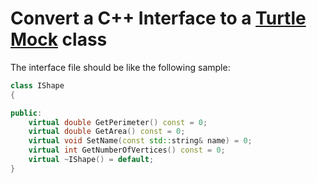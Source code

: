 

# Convert a C++ Interface to a [Turtle Mock](http://turtle.sourceforge.net/) class

The interface file should be like the following sample:

```cpp
class IShape
{

public:
    virtual double GetPerimeter() const = 0;
    virtual double GetArea() const = 0;
    virtual void SetName(const std::string& name) = 0;
    virtual int GetNumberOfVertices() const = 0;
    virtual ~IShape() = default;
}
```
